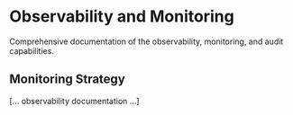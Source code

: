# Observability and Monitoring

Comprehensive documentation of the observability, monitoring, and audit capabilities.

## Monitoring Strategy
[... observability documentation ...]
